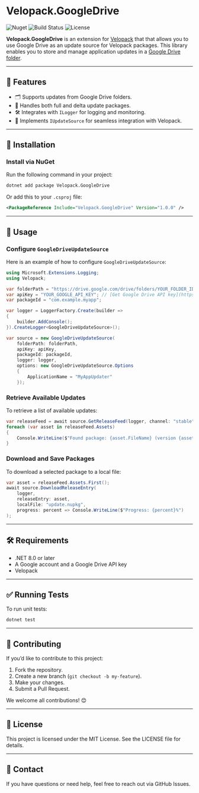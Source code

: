 # Velopack.GoogleDrive

![Nuget](https://img.shields.io/nuget/v/Velopack.GoogleDrive?style=flat-square) 
![Build Status](https://img.shields.io/github/actions/workflow/status/velopack/velopack/main.yml?branch=main&style=flat-square)
![License](https://img.shields.io/github/license/your-repo/your-project?style=flat-square)

**Velopack.GoogleDrive** is an extension for [Velopack](https://github.com/velopack/velopack) that that allows you to use Google Drive as an update source for Velopack packages. This library enables you to store and manage application updates in a [Google Drive folder](https://drive.google.com).

---

## 🌟 Features

- 🗂 Supports updates from Google Drive folders.
- 🔄 Handles both full and delta update packages.
- 🛠 Integrates with `ILogger` for logging and monitoring.
- 🔌 Implements `IUpdateSource` for seamless integration with Velopack.

---

## 🚀 Installation

### Install via NuGet
Run the following command in your project:

```bash
dotnet add package Velopack.GoogleDrive
```

Or add this to your `.csproj` file:

```xml
<PackageReference Include="Velopack.GoogleDrive" Version="1.0.0" />
```

---

## 📖 Usage

### Configure `GoogleDriveUpdateSource`
Here is an example of how to configure `GoogleDriveUpdateSource`:

```csharp
using Microsoft.Extensions.Logging;
using Velopack;

var folderPath = "https://drive.google.com/drive/folders/YOUR_FOLDER_ID";
var apiKey = "YOUR_GOOGLE_API_KEY"; // [Get Google Drive API key](https://developers.google.com/drive/api)
var packageId = "com.example.myapp";

var logger = LoggerFactory.Create(builder =>
{
    builder.AddConsole();
}).CreateLogger<GoogleDriveUpdateSource>();

var source = new GoogleDriveUpdateSource(
    folderPath: folderPath,
    apiKey: apiKey,
    packageId: packageId,
    logger: logger,
    options: new GoogleDriveUpdateSource.Options
    {
        ApplicationName = "MyAppUpdater"
    });
```

### Retrieve Available Updates
To retrieve a list of available updates:

```csharp
var releaseFeed = await source.GetReleaseFeed(logger, channel: "stable");
foreach (var asset in releaseFeed.Assets)
{
    Console.WriteLine($"Found package: {asset.FileName} (version {asset.Version})");
}
```

### Download and Save Packages
To download a selected package to a local file:

```csharp
var asset = releaseFeed.Assets.First();
await source.DownloadReleaseEntry(
    logger,
    releaseEntry: asset,
    localFile: "update.nupkg",
    progress: percent => Console.WriteLine($"Progress: {percent}%")
);
```

---

## 🛠 Requirements
- .NET 8.0 or later
- A Google account and a Google Drive API key
- Velopack

---

## ✅ Running Tests
To run unit tests:

```bash
dotnet test
```

---

## 🤝 Contributing
If you’d like to contribute to this project:

1. Fork the repository.
2. Create a new branch (`git checkout -b my-feature`).
3. Make your changes.
4. Submit a Pull Request.

We welcome all contributions! 😊

---

## 📜 License
This project is licensed under the MIT License. See the LICENSE file for details.

---

## 📧 Contact
If you have questions or need help, feel free to reach out via GitHub Issues.

